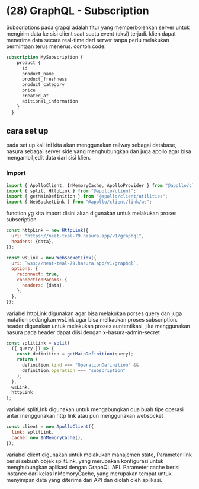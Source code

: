 # (28) GraphQL - Subscription #
Subscriptions pada grapql adalah fitur yang memperbolehkan server untuk mengirim data ke sisi client saat suatu event (aksi) terjadi. klien dapat menerima data secara real-time dari server tanpa perlu melakukan permintaan terus menerus.
contoh code:
```graphql
subscription MySubscription {
    product {
      id
      product_name
      product_freshness
      product_category
      price
      created_at
      aditional_information
    }
  }
```

## cara set up ##
pada set up kali ini kita akan menggunakan railway sebagai database, hasura sebagai server side yang menghubungkan dan juga apollo agar bisa mengambil,edit data dari sisi klien.
### Import ###
```javascript
import { ApolloClient, InMemoryCache, ApolloProvider } from "@apollo/client";
import { split, HttpLink } from "@apollo/client";
import { getMainDefinition } from "@apollo/client/utilities";
import { WebSocketLink } from "@apollo/client/link/ws";
```
function yg kita import disini akan digunakan untuk melakukan proses subscription

```javascript
const httpLink = new HttpLink({
  uri: "https://neat-teal-79.hasura.app/v1/graphql",
  headers: {data},
});

const wsLink = new WebSocketLink({
  uri: `wss://neat-teal-79.hasura.app/v1/graphql`,
  options: {
    reconnect: true,
    connectionParams: {
      headers: {data},
    },
  },
});
```

variabel httpLink digunakan agar bisa melakukan porses query dan juga mutation sedangkan wsLink agar bisa melkaukan proses subscription.
header digunakan untuk melakukan proses auntentikasi, jika menggunakan hasura pada header dapat diisi dengan x-hasura-admin-secret

```javascript
const splitLink = split(
  ({ query }) => {
    const definition = getMainDefinition(query);
    return (
      definition.kind === "OperationDefinition" &&
      definition.operation === "subscription"
    );
  },
  wsLink,
  httpLink
);
```

variabel splitLInk digunakan untuk mengabungkan dua buah tipe operasi antar menggunakan http link atau pun menggunakan websocket

```javascript
const client = new ApolloClient({
  link: splitLink,
  cache: new InMemoryCache(),
});
```

variabel client digunakan untuk melakukan manajemen state, Parameter link berisi sebuah objek splitLink, yang merupakan konfigurasi untuk menghubungkan aplikasi dengan GraphQL API. Parameter cache berisi instance dari kelas InMemoryCache, yang merupakan tempat untuk menyimpan data yang diterima dari API dan diolah oleh aplikasi. 
